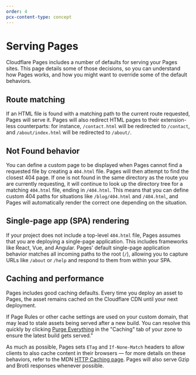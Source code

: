 ```yaml
---
order: 4
pcx-content-type: concept
---
```


# Serving Pages

Cloudflare Pages includes a number of defaults for serving your Pages sites. This page details some of those decisions, so you can understand how Pages works, and how you might want to override some of the default behaviors.

## Route matching

If an HTML file is found with a matching path to the current route requested, Pages will serve it. Pages will also redirect HTML pages to their extension-less counterparts: for instance, `/contact.html` will be redirected to `/contact`, and `/about/index.html` will be redirected to `/about/`.

## Not Found behavior

You can define a custom page to be displayed when Pages cannot find a requested file by creating a `404.html` file. Pages will then attempt to find the closest 404 page. If one is not found in the same directory as the route you are currently requesting, it will continue to look up the directory tree for a matching `404.html` file, ending in `/404.html`. This means that you can define custom 404 paths for situations like `/blog/404.html` and `/404.html`, and Pages will automatically render the correct one depending on the situation.

## Single-page app (SPA) rendering

If your project does not include a top-level `404.html` file, Pages assumes that you are deploying a single-page application. This includes frameworks like React, Vue, and Angular. Pages' default single-page application behavior matches all incoming paths to the root (`/`), allowing you to capture URLs like `/about` or `/help` and respond to them from within your SPA. 


## Caching and performance

Pages includes good caching defaults. Every time you deploy an asset to Pages, the asset remains cached on the Cloudflare CDN until your next deployment. 

<Aside type="note" header="Purging the cache">

If Page Rules or other cache settings are used on your custom domain, that may lead to stale assets being served after a new build. You can resolve this quickly by clicking <a href="https://developers.cloudflare.com/cache/how-to/purge-cache#purge-everything">Purge Everything</a> in the "Caching" tab of your zone to ensure the latest build gets served."

</Aside>

As much as possible, Pages sets `ETag` and `If-None-Match` headers to allow clients to also cache content in their browsers — for more details on these behaviors, refer to the MDN [HTTP Caching page](https://developer.mozilla.org/en-US/docs/Web/HTTP/Caching). Pages will also serve Gzip and Brotli responses whenever possible.